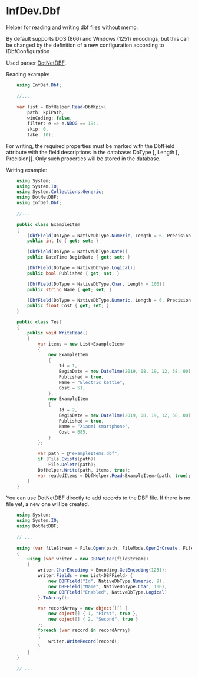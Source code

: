 # InfDev.Dbf

Helper for reading and writing dbf files without memo.  

By default supports DOS (866) and Windows (1251) encodings, but this can be changed by the definition of a new configuration according to IDbfConfiguration  

Used parser [DotNetDBF](https://github.com/ekonbenefits/dotnetdbf).  

Reading example: 

``` csharp
	using InfDef.Dbf;
	
	//...
	
	var list = DbfHelper.Read<DbfKpi>(
		path: kpiPath,
		winCoding: false,
		filter: e => e.NDOG == 194,
		skip: 0,
		take: 10);
```

For writing, the required properties must be marked with the DbfField attribute with the field descriptions in the database: DbType [, Length [, Precision]]. Only such properties will be stored in the database.

Writing example: 

``` csharp
	using System;
	using System.IO;
	using System.Collections.Generic;
	using DotNetDBF;
	using InfDef.Dbf;
	
	//...

    public class ExampleItem
    {
        [DbfField(DbType = NativeDbType.Numeric, Length = 6, Precision = 0)]
        public int Id { get; set; }

        [DbfField(DbType = NativeDbType.Date)]
        public DateTime BeginDate { get; set; }

        [DbfField(DbType = NativeDbType.Logical)]
        public bool Published { get; set; }

        [DbfField(DbType = NativeDbType.Char, Length = 100)]
        public string Name { get; set; }

        [DbfField(DbType = NativeDbType.Numeric, Length = 6, Precision = 2)]
        public float Cost { get; set; }
    }

    public class Test
	{
        public void WriteRead()
        {
            var items = new List<ExampleItem>
            {
                new ExampleItem
                {
                    Id = 1,
                    BeginDate = new DateTime(2019, 08, 19, 12, 58, 00),
                    Published = true,
                    Name = "Electric kettle",
                    Cost = 51,
                },
                new ExampleItem
                {
                    Id = 2,
                    BeginDate = new DateTime(2019, 08, 19, 12, 58, 00),
                    Published = true,
                    Name = "Xiaomi smartphone",
                    Cost = 685,
                }
            };

            var path = @"exampleItems.dbf";
            if (File.Exists(path))
                File.Delete(path);
            DbfHelper.Write(path, items, true);
            var readedItems = DbfHelper.Read<ExampleItem>(path, true);
		}
	}
```

You can use DotNetDBF directly to add records to the DBF file. If there is no file yet, a new one will be created.

``` csharp
	using System;
	using System.IO;
	using DotNetDBF;
	
	// ...
	
	using (var fileStream = File.Open(path, FileMode.OpenOrCreate, FileAccess.ReadWrite))
	{
		using (var writer = new DBFWriter(fileStream))
		{
			writer.CharEncoding = Encoding.GetEncoding(1251);
			writer.Fields = new List<DBFField> {
				new DBFField("Id", NativeDbType.Numeric, 9),
				new DBFField("Name", NativeDbType.Char, 100),
				new DBFField("Enabled", NativeDbType.Logical)
			}.ToArray();

			var recordArray = new object[][] {
				new object[] { 1, "First", true },
				new object[] { 2, "Second", true }
			};
			foreach (var record in recordArray)
			{
				writer.WriteRecord(record);
			}
		}
	}
	
	// ...
```

